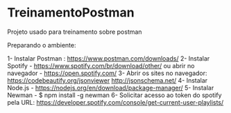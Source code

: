 # TreinamentoPostman
Projeto usado para treinamento sobre postman

Preparando o ambiente:

1- Instalar Postman : https://www.postman.com/downloads/
2- Instalar Spotify - https://www.spotify.com/br/download/other/
      ou abrir no navegador - https://open.spotify.com/
3- Abrir os sites no navegador:
      https://codebeautify.org/jsonviewer
      http://jsonschema.net/
4- Instalar Node.js - https://nodejs.org/en/download/package-manager/
5- Instalar Newman - $ npm install -g newman
6- Solicitar acesso ao token do spotify pela URL: https://developer.spotify.com/console/get-current-user-playlists/
